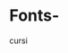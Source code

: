 # Fonts-
cursi<link rel="preconnect" href="https://fonts.googleapis.com">
<link rel="preconnect" href="https://fonts.gstatic.com" crossorigin>
<link href="https://fonts.googleapis.com/css2?family=Kablammo&family=Press+Start+2P&family=Tektur:wght@500&display=swap" rel="stylesheet">
